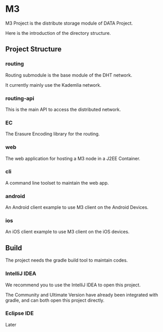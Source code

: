 # M3

M3 Project is the distribute storage module of DATA Project.

Here is the introduction of the directory structure.

## Project Structure

### routing

Routing submodule is the base module of the DHT network.

It currently mainly use the Kademlia network. 

### routing-api

This is the main API to access the distributed network.

### EC

The Erasure Encoding library for the routing.

### web

The web application for hosting a M3 node in a J2EE Container.

### cli

A command line toolset to maintain the web app.

### android

An Android client example to use M3 client on the Android Devices.

### ios

An iOS client example to use M3 client on the iOS devices.      

## Build

The project needs the gradle build tool to maintain codes.

### IntelliJ IDEA

We recommend you to use the IntelliJ IDEA to open this project.

The Community and Ultimate Version have already been integrated with gradle, and can both open this project directly.

### Eclipse IDE

Later

